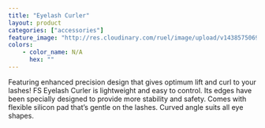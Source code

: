 ```yaml
---
title: "Eyelash Curler"
layout: product
categories: ["accessories"]
feature_image: "http://res.cloudinary.com/ruel/image/upload/v1438575069/fs/Eyelash_curler_PB246601.jpg"
colors:
    - color_name: N/A
      hex: ""
---
```

Featuring enhanced precision design that gives optimum lift and curl to your lashes! FS Eyelash Curler is lightweight and easy to control. Its edges have been specially designed to provide more stability and safety. Comes with flexible silicon pad that’s gentle on the lashes. Curved angle suits all eye shapes.